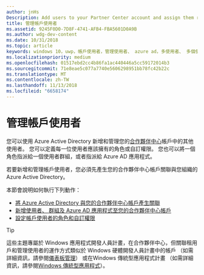 ```yaml
---
author: jnHs
Description: Add users to your Partner Center account and assign them roles with specific permissions.
title: 管理帳戶使用者
ms.assetid: 9245F0D0-7D8F-4741-AFB4-FBA5601D0A9B
ms.author: wdg-dev-content
ms.date: 10/31/2018
ms.topic: article
keywords: windows 10，uwp，帳戶使用者，管理使用者、 azure ad，多使用者、 多個使用者
ms.localizationpriority: medium
ms.openlocfilehash: 01517ebd2cc4b86fa1ac440446a5cc59172014b3
ms.sourcegitcommit: 71e8eae5c077a7740e5606298951bb78fc42b22c
ms.translationtype: MT
ms.contentlocale: zh-TW
ms.lasthandoff: 11/13/2018
ms.locfileid: "6658174"
---
```

# <a name="manage-account-users"></a>管理帳戶使用者

您可以使用 Azure Active Directory 新增和管理您的[合作夥伴中心](https://partner.microsoft.com/dashboard)帳戶中的其他使用者。 您可以定義每一位使用者應該擁有的角色或自訂權限。 您也可以將一個角色指派給一個使用者群組，或者指派給 Azure AD 應用程式。

若要新增和管理帳戶使用者，您必須先產生您的合作夥伴中心帳戶關聯與您組織的 Azure Active Directory。 

本節會說明如何執行下列動作：

-   [將 Azure Active Directory 與您的合作夥伴中心帳戶產生關聯](associate-azure-ad-with-dev-center.md)
-   [新增使用者、 群組及 Azure AD 應用程式至您的合作夥伴中心帳戶](add-users-groups-and-azure-ad-applications.md)
-   [設定帳戶使用者的角色和自訂權限](set-custom-permissions-for-account-users.md)

> [!TIP]
> 這些主題專屬於 Windows 應用程式開發人員計畫，在合作夥伴中心，但關聯租用戶和管理使用者的運作方式類似於 Windows 硬體開發人員計畫中的帳戶 （如需詳細資訊，請參閱[儀表板管理](https://docs.microsoft.com/windows-hardware/drivers/dashboard/dashboard-administration)） 或在Windows 傳統型應用程式計畫 （如需詳細資訊，請參閱[Windows 傳統型應用程式](https://docs.microsoft.com/windows/desktop/appxpkg/windows-desktop-application-program#add-and-manage-account-users)）。
